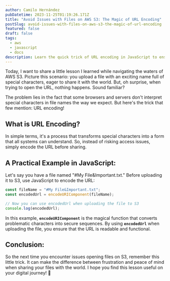 ```yaml
---
author: Camilo Hernández
pubDatetime: 2023-11-25T01:19:26.171Z
title: "Avoid Issues with Files on AWS S3: The Magic of URL Encoding"
postSlug: avoid-issues-with-files-on-aws-s3-the-magic-of-url-encoding
featured: false
draft: false
tags:
  - aws
  - javascript
  - docs
description: Learn the quick trick of URL encoding in JavaScript to ensure seamless file sharing on AWS S3.
---
```


Today, I want to share a little lesson I learned while navigating the waters of AWS S3. Picture this scenario: you upload a file with an exciting name full of special characters, eager to share it with the world. But, oh surprise, when trying to open the URL, nothing happens. Sound familiar?

The problem lies in the fact that some browsers and servers don't interpret special characters in file names the way we expect. But here's the trick that few mention: URL encoding!

## What is URL Encoding?

In simple terms, it's a process that transforms special characters into a form that all systems can understand. So, instead of risking access issues, simply encode the URL before sharing.

## A Practical Example in JavaScript:

Let's say you have a file named "#My File&Important.txt." Before uploading it to S3, use JavaScript to encode the URL:

```js
const fileName = "#My File&Important.txt";
const encodedUrl = encodeURIComponent(fileName);

// Now you can use encodedUrl when uploading the file to S3
console.log(encodedUrl);
```

In this example, **`encodeURIComponent`** is the magical function that converts problematic characters into secure sequences. By using **`encodedUrl`** when uploading the file, you ensure that the URL is readable and functional.

## Conclusion:

So the next time you encounter issues opening files on S3, remember this little trick. It can make the difference between frustration and peace of mind when sharing your files with the world. I hope you find this lesson useful on your digital journey! 🚀
